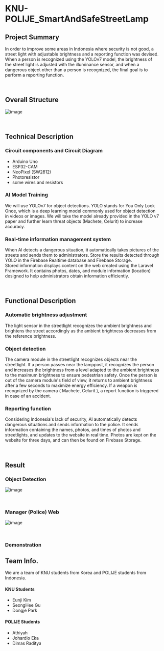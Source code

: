 # KNU-POLIJE_SmartAndSafeStreetLamp


## Project Summary
In order to improve some areas in Indonesia where security is not good, a street
light with adjustable brightness and a reporting function was devised. When a
person is recognized using the YOLOv7 model, the brightness of the street light
is adjusted with the illuminance sensor, and when a dangerous object other than
a person is recognized, the final goal is to perform a reporting function.

<br>

## Overall Structure 
![image](https://github.com/EunJiKim02/KNU-POLIJE_SmartAndSafeStreetLamp/assets/87495422/95c9aa53-e53d-4d4c-a27a-ed055182fd42)


<br>

## Technical Description

### Circuit components and Circuit Diagram

- Arduino Uno
- ESP32-CAM
- NeoPixel (SW2812)
- Photoresistor
- some wires and resistors


### AI Model Training
We will use YOLOv7 for object detections. YOLO stands for You Only
Look Once, which is a deep learning model commonly used for object
detection in videos or images. We will take the model already provided
in the YOLO v7 paper and further learn threat objects (Machete, Celurit) to increase accuracy.

### Real-time information management system
When AI detects a dangerous situation, it automatically takes pictures of the streets and sends them to administrators. Store the results detected through YOLO in the Firebase Realtime database and Firebase Storage.<br>
Stored information displays content on the web created using the Laravel Framework. It contains photos, dates, and module information (location) designed to help administrators obtain information efficiently.

<br>

## Functional Description

### Automatic brightness adjustment
The light sensor in the streetlight recognizes
the ambient brightness and brightens the street accordingly as the ambient
brightness decreases from the reference brightness.


### Object detection
The camera module in the streetlight recognizes objects near
the streetlight. If a person passes near the lamppost, it recognizes the person and
increases the brightness from a level adapted to the ambient brightness to the
maximum brightness to ensure pedestrian safety. Once the person is out of the
camera module's field of view, it returns to ambient brightness after a few seconds
to maximize energy efficiency. If a weapon is recognized by the camera ( Machete, Celurit ), a report function is triggered in case of an accident.


### Reporting function
Considering Indonesia's lack of security, AI automatically detects dangerous situations and sends information to the police. It sends information containing the names, photos, and times of photos and streetlights, and updates to the website in real time. Photos are kept on the website for three days, and can then be found on Firebase Storage.

<br>

## Result
### Object Detection
![image](https://github.com/EunJiKim02/KNU-POLIJE_SmartAndSafeStreetLamp/assets/87495422/a9598da9-c111-4717-bded-6ecb91a5a240)


<br>

### Manager (Police) Web
![image](https://github.com/EunJiKim02/KNU-POLIJE_SmartAndSafeStreetLamp/assets/87495422/74cb0710-5c94-46b4-bacb-03ff8567abd1)

<br>

### Demonstration



## Team Info.
We are a team of KNU students from Korea and POLIJE students from Indonesia.
#### KNU Students
- Eunji Kim
- SeongHee Gu
- Dongje Park

#### POLIJE Students
- Athiyah
- Johardio Eka
- Dimas Raditya


